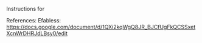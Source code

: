 


Instructions for 


References:
Efabless: https://docs.google.com/document/d/1QXi2kqWgQ8JR_BJCfUgFkQCSSxetXcnWrDHRJdLBsy0/edit